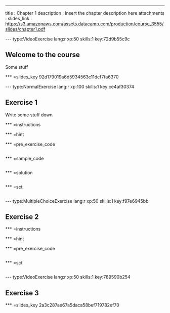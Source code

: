 ---
title       : Chapter 1
description : Insert the chapter description here
attachments :
  slides_link : https://s3.amazonaws.com/assets.datacamp.com/production/course_3555/slides/chapter1.pdf



--- type:VideoExercise lang:r xp:50 skills:1 key:72d9b55c9c
## Welcome to the course

Some stuff

*** =slides_key
92d179019a6d5934563c11dcf7fa6370

--- type:NormalExercise lang:r xp:100 skills:1 key:ce4af30374
## Exercise 1

Write some stuff down

*** =instructions

*** =hint

*** =pre_exercise_code
```{r}

```

*** =sample_code
```{r}

```

*** =solution
```{r}

```

*** =sct
```{r}

```

--- type:MultipleChoiceExercise lang:r xp:50 skills:1 key:f97e6945bb
## Exercise 2


*** =instructions

*** =hint

*** =pre_exercise_code
```{r}

```

*** =sct
```{r}

```

--- type:VideoExercise lang:r xp:50 skills:1 key:789590b254
## Exercise 3

*** =slides_key
2a3c287ae67a5daca58bef719782ef70
